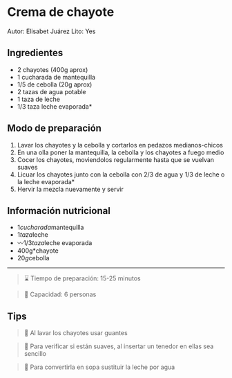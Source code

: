 # Crema de chayote

Autor: Elisabet Juárez
Lito: Yes

## Ingredientes

- 2 chayotes (400g aprox)
- 1 cucharada de mantequilla
- 1/5 de cebolla (20g aprox)
- 2 tazas de agua potable
- 1 taza de leche
- 1/3 taza leche evaporada*

## Modo de preparación

1. Lavar los chayotes y la cebolla y cortarlos en pedazos medianos-chicos
2. En una olla poner la mantequilla, la cebolla y los chayotes a fuego medio
3. Cocer los chayotes, moviendolos regularmente hasta que se vuelvan suaves
4. Licuar los chayotes junto con la cebolla con 2/3 de agua y 1/3 de leche o la leche evaporada*
5. Hervir la mezcla nuevamente y servir

## Información nutricional

- 1*cucharada*mantequilla
- 1*taza*leche
- 〰1/3*taza*leche evaporada
- 400g*chayote
- 20*g*cebolla

---

> ⌛ Tiempo de preparación: 15-25 minutos

> 🥞 Capacidad: 6 personas

## Tips

> 🔆 Al lavar los chayotes usar guantes

> 🔆 Para verificar si están suaves, al insertar un tenedor en ellas sea sencillo

> 🔆 Para convertirla en sopa sustituir la leche por agua